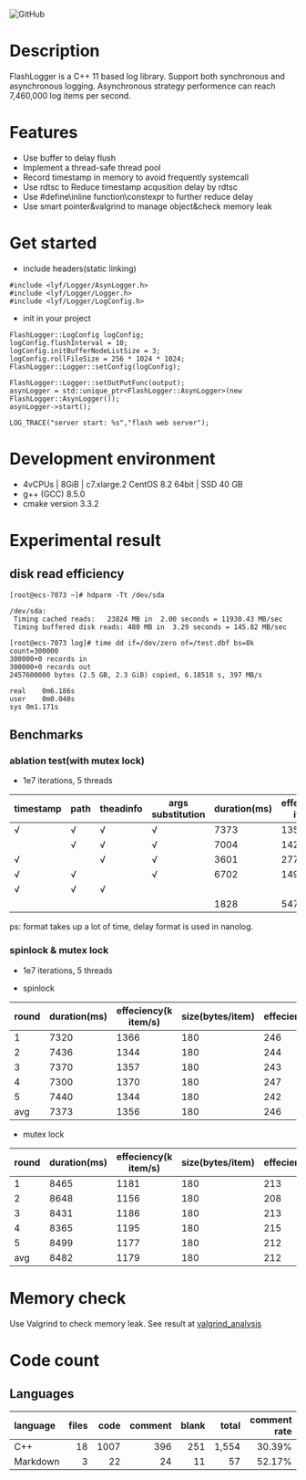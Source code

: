 ![GitHub](https://img.shields.io/github/license/JavarisLyn/FlashLogger)
# Description
FlashLogger is a C++ 11 based log library. Support both synchronous and asynchronous logging. Asynchronous strategy performence can reach 7,460,000 log items per second.

# Features
- Use buffer to delay flush
- Implement a thread-safe thread pool
- Record timestamp in memory to avoid frequently systemcall
- Use rdtsc to Reduce timestamp acqusition delay by rdtsc
- Use #define\inline function\constexpr to further reduce delay
- Use smart pointer&valgrind to manage object&check memory leak

# Get started
- include headers(static linking)
```
#include <lyf/Logger/AsynLogger.h>
#include <lyf/Logger/Logger.h>
#include <lyf/Logger/LogConfig.h>
```

- init in your project
```
FlashLogger::LogConfig logConfig;
logConfig.flushInterval = 10;
logConfig.initBufferNodeListSize = 3;
logConfig.rollFileSize = 256 * 1024 * 1024;
FlashLogger::Logger::setConfig(logConfig);

FlashLogger::Logger::setOutPutFunc(output);
asynLogger = std::unique_ptr<FlashLogger::AsynLogger>(new FlashLogger::AsynLogger());
asynLogger->start();

LOG_TRACE("server start: %s","flash web server");
```

# Development environment
+ 4vCPUs | 8GiB | c7.xlarge.2 CentOS 8.2 64bit | SSD 40 GB
+ g++ (GCC) 8.5.0
+ cmake version 3.3.2

# Experimental result
## disk read efficiency
```
[root@ecs-7073 ~]# hdparm -Tt /dev/sda

/dev/sda:
 Timing cached reads:   23824 MB in  2.00 seconds = 11930.43 MB/sec
 Timing buffered disk reads: 480 MB in  3.29 seconds = 145.82 MB/sec
```
```
[root@ecs-7073 log]# time dd if=/dev/zero of=/test.dbf bs=8k count=300000
300000+0 records in
300000+0 records out
2457600000 bytes (2.5 GB, 2.3 GiB) copied, 6.18518 s, 397 MB/s

real	0m6.186s
user	0m0.040s
sys	0m1.171s
```

## Benchmarks
### ablation test(with mutex lock) 
- 1e7 iterations, 5 threads

| timestamp | path | theadinfo | args substitution | duration(ms) | effeciency(k item/s) | size(bytes/item) | effeciency(Mb/s) 
|  ----  | ----  | ----  | ----  | ----  | ----  | ----  | ----  |
| √  | √ | √ | √ | 7373 | 1356 | 180 | 244 |
|   | √ | √ | √ | 7004 | 1428 | 160 | 229 |
| √ |  | √ | √ | 3601 | 2777 | 110 | 305 |
| √ | √ |  | √ | 6702 | 1492 | 170 | 254 |
| √ | √ | √ |  |  |  |  |  |
|  |  |  |  | 1828 | 5470 | 73 | 399 |

ps: format takes up a lot of time, delay format is used in nanolog.
 
### spinlock & mutex lock
- 1e7 iterations, 5 threads  

- spinlock  

| round | duration(ms) | effeciency(k item/s) | size(bytes/item) | effeciency(Mb/s) 
| ----  | ----  | ----  | ----  | ----  |
| 1 | 7320 | 1366 | 180 | 246 |
| 2 | 7436 | 1344 | 180 | 244 |
| 3 | 7370 | 1357 | 180 | 243 |
| 4 | 7300 | 1370 | 180 | 247 |
| 5 | 7440 | 1344 | 180 | 242 |
| avg | 7373 | 1356 | 180 | 246 |

- mutex lock  

| round | duration(ms) | effeciency(k item/s) | size(bytes/item) | effeciency(Mb/s) 
| ----  | ----  | ----  | ----  | ----  |
| 1 | 8465 | 1181 | 180 | 213 |
| 2 | 8648 | 1156 | 180 | 208 |
| 3 | 8431 | 1186 | 180 | 213 |
| 4 | 8365 | 1195 | 180 | 215 |
| 5 | 8499 | 1177 | 180 | 212 |
| avg | 8482 | 1179 | 180 | 212 |

# Memory check
Use Valgrind to check memory leak.
See result at [valgrind_analysis](docs/valgrind_analysis.md)

# Code count
## Languages
| language | files | code | comment | blank | total | comment rate |
| :--- | ---: | ---: | ---: | ---: | ---: | ---: |
| C++ | 18 | 1007 | 396 | 251 | 1,554 | 30.39% |
| Markdown | 3 | 22 | 24 | 11 | 57 | 52.17% |